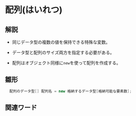 # 配列(はいれつ)  

## 解説  
* 同じデータ型の複数の値を保持できる特殊な変数。    
  
* データ型と配列のサイズ両方を指定する必要がある。
    
* 配列はオブジェクト同様に`new`を使って配列を作成する。
  
## 雛形   
```C#
  配列のデータ型[] 配列名 = new 格納するデータ型[格納可能な要素数];
```
## 関連ワード  
